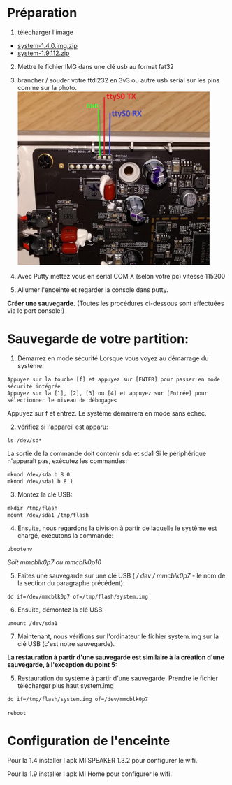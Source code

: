 # Préparation
1) télécharger l'image

 - [system-1.4.0.img.zip](../../raw/main/Firmware/system-1.4.0.img.zip)
 - [system-1.9.112.zip](../../raw/main/Firmware/system-1.9.112.zip)

2) Mettre le fichier IMG dans une clé usb au format fat32
3) brancher / souder votre ftdi232 en 3v3 ou autre usb serial sur les pins comme sur la photo.
![serial](./serial.png) 

1) Avec Putty mettez vous en serial COM X (selon votre pc) vitesse 115200

2) Allumer l'enceinte et regarder la console dans putty.

**Créer une sauvegarde.** (Toutes les procédures ci-dessous sont effectuées via le port console!)

# Sauvegarde de votre partition:
1. Démarrez en mode sécurité
Lorsque vous voyez au démarrage du système:
```
Appuyez sur la touche [f] et appuyez sur [ENTER] pour passer en mode sécurité intégrée
Appuyez sur la [1], [2], [3] ou [4] et appuyez sur [Entrée] pour sélectionner le niveau de débogage<
```
Appuyez sur f et entrez. Le système démarrera en mode sans échec.


2. vérifiez si l'appareil est apparu:

```
ls /dev/sd*
```
La sortie de la commande doit contenir sda et sda1
Si le périphérique n'apparaît pas, exécutez les commandes:
```
mknod /dev/sda b 8 0
mknod /dev/sda1 b 8 1
```

3. Montez la clé USB:
```
mkdir /tmp/flash
mount /dev/sda1 /tmp/flash
```

4. Ensuite, nous regardons la division à partir de laquelle le système est chargé, exécutons la commande:
```
ubootenv
```

*Soit mmcblk0p7 ou mmcblk0p10*

5. Faites une sauvegarde sur une clé USB ( */ dev / mmcblk0p7* - le nom de la section du paragraphe précédent):
```
dd if=/dev/mmcblk0p7 of=/tmp/flash/system.img
```

6. Ensuite, démontez la clé USB:
```
umount /dev/sda1
```

7. Maintenant, nous vérifions sur l'ordinateur le fichier system.img sur la clé USB (c'est notre sauvegarde).

**La restauration à partir d'une sauvegarde est similaire à la création d'une sauvegarde, à l'exception du point 5:**

5. Restauration du système à partir d'une sauvegarde: Prendre le fichier télécharger plus haut system.img
```
dd if=/tmp/flash/system.img of=/dev/mmcblk0p7

reboot
```

# Configuration de l'enceinte
Pour la 1.4 installer l apk MI SPEAKER 1.3.2 pour configurer le wifi.

Pour la 1.9 installer l apk MI Home pour configurer le wifi.
